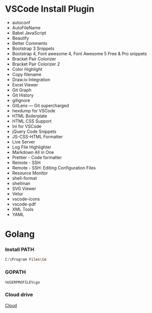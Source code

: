 # VSCode Install Plugin

+ autoconf
+ AutoFileName
+ Babel JavaScript
+ Beautify
+ Better Comments
+ Bootstrap 3 Snippets
+ Bootstrap 4, Font awesome 4, Font Awesome 5 Free & Pro snippets
+ Bracket Pair Colorizer
+ Bracket Pair Colorizer 2
+ Color Highlight
+ Copy filename
+ Draw.io Integration
+ Excel Viewer
+ Git Graph
+ Git History
+ gitignore
+ GitLens — Git supercharged
+ hexdump for VSCode
+ HTML Boilerplate
+ HTML CSS Support
+ Ini for VSCode
+ jQuery Code Snippets
+ JS-CSS-HTML Formatter
+ Live Server
+ Log File Highlighter
+ Markdown All in One
+ Prettier - Code formatter
+ Remote - SSH
+ Remote - SSH: Editing Configuration Files
+ Resource Monitor
+ shell-format
+ shellman
+ SVG Viewer
+ Vetur
+ vscode-icons
+ vscode-pdf
+ XML Tools
+ YAML

# Golang

### Install PATH
```bash
C:\Program Files\Go
```

### GOPATH
```bash
%USERPROFILE%\go
```

### Cloud drive

[Cloud](https://gd.ggfly.ml/)
